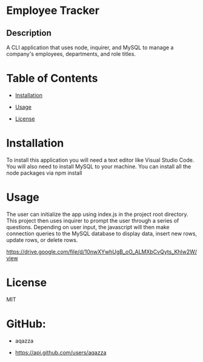 
# Employee Tracker


## Description

A CLI application that uses node, inquirer, and MySQL to manage a company's employees, departments, and role titles.
# Table of Contents
* [Installation](#installation)

* [Usage](#usage)

* [License](#license)

# Installation

To install this application you will need a text editor like Visual Studio Code. You will also need to install MySQL to your machine. You can install all the node packages via npm install


# Usage

The user can initialize the app using index.js in the project root directory. This project then uses inquirer to prompt the user through a series of questions. Depending on user input, the javascript will then make connection queries to the MySQL database to display data, insert new rows, update rows, or delete rows.

https://drive.google.com/file/d/10nwXYwhUgB_oO_ALMXbCvQyts_Khlw2W/view

# License

MIT


# GitHub:

* aqazza

* https://api.github.com/users/aqazza
